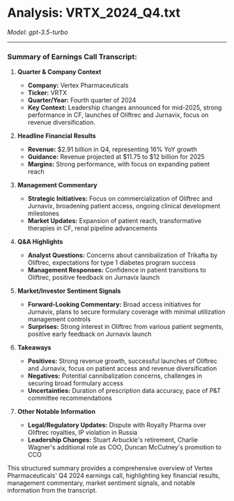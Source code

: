 # Analysis: VRTX_2024_Q4.txt

*Model: gpt-3.5-turbo*

---

### Summary of Earnings Call Transcript:

1. **Quarter & Company Context**
   - **Company:** Vertex Pharmaceuticals
   - **Ticker:** VRTX
   - **Quarter/Year:** Fourth quarter of 2024
   - **Key Context:** Leadership changes announced for mid-2025, strong performance in CF, launches of Oliftrec and Jurnavix, focus on revenue diversification.

2. **Headline Financial Results**
   - **Revenue:** $2.91 billion in Q4, representing 16% YoY growth
   - **Guidance:** Revenue projected at $11.75 to $12 billion for 2025
   - **Margins:** Strong performance, with focus on expanding patient reach

3. **Management Commentary**
   - **Strategic Initiatives:** Focus on commercialization of Oliftrec and Jurnavix, broadening patient access, ongoing clinical development milestones
   - **Market Updates:** Expansion of patient reach, transformative therapies in CF, renal pipeline advancements

4. **Q&A Highlights**
   - **Analyst Questions:** Concerns about cannibalization of Trikafta by Oliftrec, expectations for type 1 diabetes program success
   - **Management Responses:** Confidence in patient transitions to Oliftrec, positive feedback on Jurnavix launch

5. **Market/Investor Sentiment Signals**
   - **Forward-Looking Commentary:** Broad access initiatives for Jurnavix, plans to secure formulary coverage with minimal utilization management controls
   - **Surprises:** Strong interest in Oliftrec from various patient segments, positive early feedback on Jurnavix launch

6. **Takeaways**
   - **Positives:** Strong revenue growth, successful launches of Oliftrec and Jurnavix, focus on patient access and revenue diversification
   - **Negatives:** Potential cannibalization concerns, challenges in securing broad formulary access
   - **Uncertainties:** Duration of prescription data accuracy, pace of P&T committee recommendations

7. **Other Notable Information**
   - **Legal/Regulatory Updates:** Dispute with Royalty Pharma over Oliftrec royalties, IP violation in Russia
   - **Leadership Changes:** Stuart Arbuckle's retirement, Charlie Wagner's additional role as COO, Duncan McCutney's promotion to CCO

This structured summary provides a comprehensive overview of Vertex Pharmaceuticals' Q4 2024 earnings call, highlighting key financial results, management commentary, market sentiment signals, and notable information from the transcript.